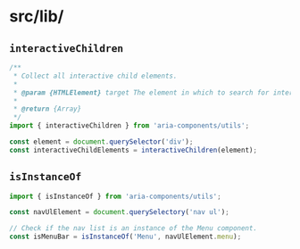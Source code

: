 src/lib/
=============

## `interactiveChildren`

```javascript
/**
 * Collect all interactive child elements.
 *
 * @param {HTMLElement} target The element in which to search for interactive children.
 *
 * @return {Array}
 */
import { interactiveChildren } from 'aria-components/utils';

const element = document.querySelector('div');
const interactiveChildElements = interactiveChildren(element);
```

## `isInstanceOf`

```javascript
import { isInstanceOf } from 'aria-components/utils';

const navUlElement = document.querySelectory('nav ul');

// Check if the nav list is an instance of the Menu component.
const isMenuBar = isInstanceOf('Menu', navUlElement.menu);
```
